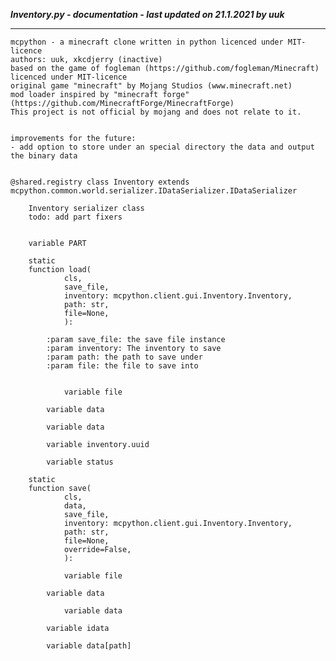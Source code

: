 ***Inventory.py - documentation - last updated on 21.1.2021 by uuk***
___

    mcpython - a minecraft clone written in python licenced under MIT-licence
    authors: uuk, xkcdjerry (inactive)
    based on the game of fogleman (https://github.com/fogleman/Minecraft) licenced under MIT-licence
    original game "minecraft" by Mojang Studios (www.minecraft.net)
    mod loader inspired by "minecraft forge" (https://github.com/MinecraftForge/MinecraftForge)
    This project is not official by mojang and does not relate to it.


    improvements for the future:
    - add option to store under an special directory the data and output the binary data


    @shared.registry class Inventory extends mcpython.common.world.serializer.IDataSerializer.IDataSerializer
        
        Inventory serializer class
        todo: add part fixers


        variable PART

        static
        function load(
                cls,
                save_file,
                inventory: mcpython.client.gui.Inventory.Inventory,
                path: str,
                file=None,
                ):
            
            :param save_file: the save file instance
            :param inventory: The inventory to save
            :param path: the path to save under
            :param file: the file to save into


                variable file

            variable data

            variable data

            variable inventory.uuid

            variable status

        static
        function save(
                cls,
                data,
                save_file,
                inventory: mcpython.client.gui.Inventory.Inventory,
                path: str,
                file=None,
                override=False,
                ):

                variable file

            variable data

                variable data

            variable idata

            variable data[path]
